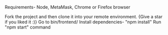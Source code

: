 Requirements- Node, MetaMask, Chrome or Firefox browser


Fork the project and then clone it into your remote environment. {Give a star if you liked it :)}
Go to bin/frontend/
Install dependencies- "npm install"
Run "npm start" command
